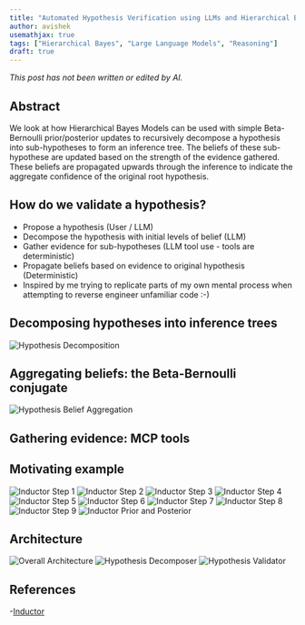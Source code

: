 ```yaml
---
title: "Automated Hypothesis Verification using LLMs and Hierarchical Bayes Models"
author: avishek
usemathjax: true
tags: ["Hierarchical Bayes", "Large Language Models", "Reasoning"]
draft: true
---
```


_This post has not been written or edited by AI._

## Abstract
We look at how Hierarchical Bayes Models can be used with simple Beta-Bernoulli prior/posterior updates to recursively decompose a hypothesis into sub-hypotheses to form an inference tree. The beliefs of these sub-hypothese are updated based on the strength of the evidence gathered. These beliefs are propagated upwards through the inference to indicate the aggregate confidence of the original root hypothesis.

## How do we validate a hypothesis?

- Propose a hypothesis (User / LLM)
- Decompose the hypothesis with initial levels of belief (LLM)
- Gather evidence for sub-hypotheses (LLM tool use - tools are deterministic)
- Propagate beliefs based on evidence to original hypothesis (Deterministic)
- Inspired by me trying to replicate parts of my own mental process when attempting to reverse engineer unfamiliar code :-)

## Decomposing hypotheses into inference trees

![Hypothesis Decomposition](/assets/images/inductor-hypothesis-decomposition.png)

## Aggregating beliefs: the Beta-Bernoulli conjugate

![Hypothesis Belief Aggregation](/assets/images/inductor-belief-aggregation.png)

## Gathering evidence: MCP tools

## Motivating example

![Inductor Step 1](/assets/images/inductor-step-01.png)
![Inductor Step 2](/assets/images/inductor-step-02.png)
![Inductor Step 3](/assets/images/inductor-step-03.png)
![Inductor Step 4](/assets/images/inductor-step-04.png)
![Inductor Step 5](/assets/images/inductor-step-05.png)
![Inductor Step 6](/assets/images/inductor-step-06.png)
![Inductor Step 7](/assets/images/inductor-step-07.png)
![Inductor Step 8](/assets/images/inductor-step-08.png)
![Inductor Step 9](/assets/images/inductor-step-09.png)
![Inductor Prior and Posterior](/assets/images/inductor-before-after.png)

## Architecture

![Overall Architecture](/assets/images/inductor-macro-structure.png)
![Hypothesis Decomposer](/assets/images/inductor-hypothesis-decomposer-langgraph.png)
![Hypothesis Validator](/assets/images/inductor-hypothesis-validator-langgraph.png)

## References
-[Inductor](https://github.com/asengupta/inductor)
